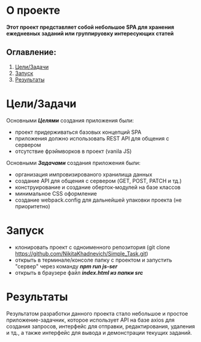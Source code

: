 # O проекте

__Этот проект представляет собой небольшое SPA для хранения ежедневных заданий или группируовку интересующих статей__

## Оглавление:
1. [Цели/Задачи](#Цели/Задачи)
2. [Запуск](#Запуск)
3. [Результаты](#Результаты) 

# Цели/Задачи
Основными ***Целями*** создания приложения были:
- проект придерживаться базовых концепций SPA 
- приложения должно использовать REST API для общения с сервером
- отсутствие фрэймворков в проект (vanila JS)

Основными ***Задачами*** создания приложения были:
- организация импровизированого хранилища данных
- создание API для общения с сервером (GET, POST, PATCH и тд.)
- конструирование и создание оберток-модулей на базе классов
- минимальное CSS оформление
- создание webpack.config для дальнейшей упаковки проекта (не приоритетно)

# Запуск
- клонировать проект с одноименного репозитория (git clone https://github.com/NikitaKhadnevich/Simple_Task.git)
- открыть в терминале/консоле папку с проектом и запустить "сервер" через команду ***npm run js-ser***
- открыть в браузере файл ***index.html из папки src***

# Результаты
Результатом разработки данного проекта стало небольшое и простое приложение-задачник, которое использует API на базе axios для создания запросов,
интерфейс для отправки, редактирования, удаления и тд., а также интерфейс для вывода и демонстрации текущих заданий.
